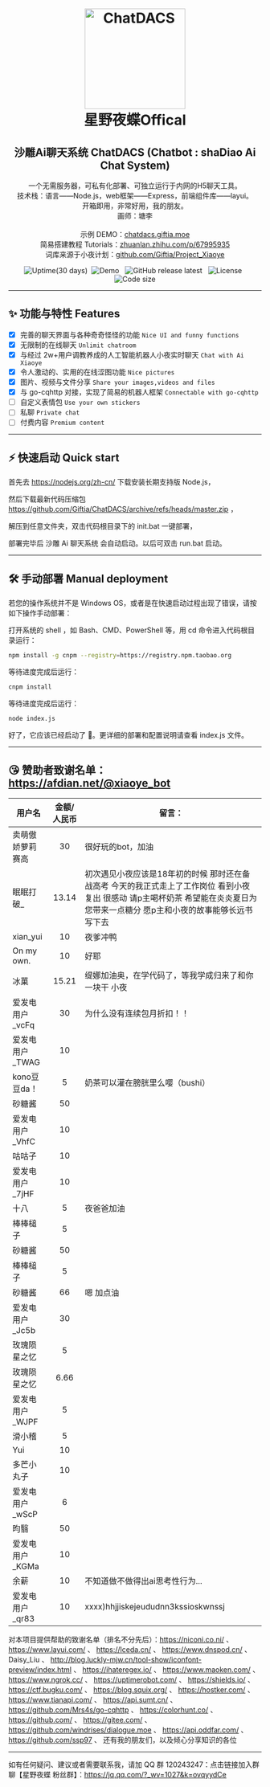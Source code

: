 <h1 align="center">
  <img src="https://repository-images.githubusercontent.com/171253757/27be1b16-8dbb-41ba-90b5-4b28157f3def" width="200" height="200" alt="ChatDACS"/><br/>
  星野夜蝶Offical<br/>
</h1>
<h2 align="center">沙雕Ai聊天系统 ChatDACS (Chatbot : shaDiao Ai Chat System)</h2>
<p align="center">
一个无需服务器，可私有化部署、可独立运行于内网的H5聊天工具。<br/>
技术栈：语言——Node.js，web框架——Express，前端组件库——layui。<br/>
开箱即用，非常好用，我的朋友。<br/>
画师：塘李<br/>
<br/>
示例 DEMO：<a href="http://chatdacs.giftia.moe/" target="_blank">chatdacs.giftia.moe</a><br/>
简易搭建教程 Tutorials：<a href="https://zhuanlan.zhihu.com/p/67995935" target="_blank">zhuanlan.zhihu.com/p/67995935</a><br/>
词库来源于小夜计划：<a href="https://github.com/Giftia/Project_Xiaoye" target="_blank">github.com/Giftia/Project_Xiaoye</a>
</p>
  <p align="center">
  <img src="https://img.shields.io/uptimerobot/ratio/m783632550-7da46d24226cb151b978c810?style=for-the-badge" alt="Uptime(30 days)" />&nbsp;
  <img src="https://img.shields.io/website?label=demo&style=for-the-badge&up_message=online&url=http://chatdacs.giftia.moe/" alt="Demo" />
  &nbsp;
  <img src="https://img.shields.io/github/v/release/Giftia/ChatDACS?style=for-the-badge" alt="GitHub release latest" />
  &nbsp;
  <img src="https://img.shields.io/github/license/Giftia/ChatDACS?style=for-the-badge" alt="License" />
  &nbsp;
  <img src="https://img.shields.io/github/languages/code-size/Giftia/ChatDACS?style=for-the-badge" alt="Code size" />
  </p>

---

## ✨ 功能与特性 Features

- [x] 完善的聊天界面与各种奇奇怪怪的功能 `Nice UI and funny functions`
- [x] 无限制的在线聊天 `Unlimit chatroom`
- [x] 与经过 2w+用户调教养成的人工智能机器人小夜实时聊天 `Chat with Ai Xiaoye`
- [x] 令人激动的、实用的在线涩图功能 `Nice pictures`
- [x] 图片、视频与文件分享 `Share your images,videos and files`
- [x] 与 go-cqhttp 对接，实现了简易的机器人框架 `Connectable with go-cqhttp`
- [ ] 自定义表情包 `Use your own stickers`
- [ ] 私聊 `Private chat`
- [ ] 付费内容 `Premium content`

---

## ⚡️ 快速启动 Quick start

首先去 https://nodejs.org/zh-cn/ 下载安装长期支持版 Node.js，

然后下载最新代码压缩包 https://github.com/Giftia/ChatDACS/archive/refs/heads/master.zip ，

解压到任意文件夹，双击代码根目录下的 init.bat 一键部署，

部署完毕后 沙雕 Ai 聊天系统 会自动启动。以后可双击 run.bat 启动。

---

## 🛠 手动部署 Manual deployment

若您的操作系统并不是 Windows OS，或者是在快速启动过程出现了错误，请按如下操作手动部署：

打开系统的 shell ，如 Bash、CMD、PowerShell 等，用 cd 命令进入代码根目录运行：

```bash
npm install -g cnpm --registry=https://registry.npm.taobao.org
```

等待进度完成后运行：

```bash
cnpm install
```

等待进度完成后运行：

```bash
node index.js
```

好了，它应该已经启动了 🎉。更详细的部署和配置说明请查看 index.js 文件。

---

## 😘 赞助者致谢名单：https://afdian.net/@xiaoye_bot

|  用户名   | 金额/人民币  |  留言：  |
|  ----  | :----:  | ----  |
| 卖萌傲娇萝莉赛高  | 30 | 很好玩的bot，加油|
| 眠眠打破_  | 13.14 | 初次遇见小夜应该是18年初的时候 那时还在备战高考 今天的我正式走上了工作岗位 看到小夜复出 很感动 请p主喝杯奶茶 希望能在炎炎夏日为您带来一点糖分 愿p主和小夜的故事能够长远书写下去 |
| xian_yui  | 10 | 夜爹冲鸭 |
| On my own.  | 10 | 好耶 |
| 冰菓  | 15.21 | 缇娜加油奥，在学代码了，等我学成归来了和你一块干  小夜 |
| 爱发电用户_vcFq  | 30 | 为什么没有连续包月折扣！！ |
| 爱发电用户_TWAG  | 10 |
| kono豆豆da！  | 5 | 奶茶可以灌在膀胱里么嘤（bushi） |
| 砂糖酱  | 50 |
| 爱发电用户_VhfC  | 10 |
| 咕咕子  | 10 |
| 爱发电用户_7jHF  | 10 |
| 十八  | 5 | 夜爸爸加油 |
| 棒棒槌子  | 5 |
| 砂糖酱  | 50 |
| 棒棒槌子  | 5 |
| 砂糖酱  | 66 | 嗯 加点油 |
| 爱发电用户_Jc5b  | 30 |
| 玫瑰陨星之忆  | 5 |
| 玫瑰陨星之忆  | 6.66 |
| 爱发电用户_WJPF  | 5 |
| 滑小稽  | 5 |
| Yui  | 10 |
| 多芒小丸子  | 10 |
| 爱发电用户_wScP  | 6 |
| 昀翳  | 50 |
| 爱发电用户_KGMa  | 10 |
| 余薪  | 10 | 不知道做不做得出ai思考性行为... |
| 爱发电用户_qr83  | 10 | xxxx)hhjjiskejeududnn3kssioskwnssj |

对本项目提供帮助的致谢名单（排名不分先后）：https://niconi.co.ni/  、 https://www.layui.com/  、 https://lceda.cn/  、 https://www.dnspod.cn/  、 Daisy_Liu  、 http://blog.luckly-mjw.cn/tool-show/iconfont-preview/index.html  、 https://ihateregex.io/  、 https://www.maoken.com/  、 https://www.ngrok.cc/  、 https://uptimerobot.com/  、 https://shields.io/  、 https://ctf.bugku.com/  、 https://blog.squix.org/  、 https://hostker.com/  、 https://www.tianapi.com/  、 https://api.sumt.cn/  、 https://github.com/Mrs4s/go-cqhttp  、 https://colorhunt.co/  、 https://github.com/  、 https://gitee.com/  、 https://github.com/windrises/dialogue.moe  、 https://api.oddfar.com/ 、 https://github.com/ssp97 、 还有我的朋友们，以及倾心分享知识的各位

---

如有任何疑问、建议或者需要联系我，请加 QQ 群 120243247：点击链接加入群聊【星野夜蝶 粉丝群】：https://jq.qq.com/?_wv=1027&k=ovqyydCe
